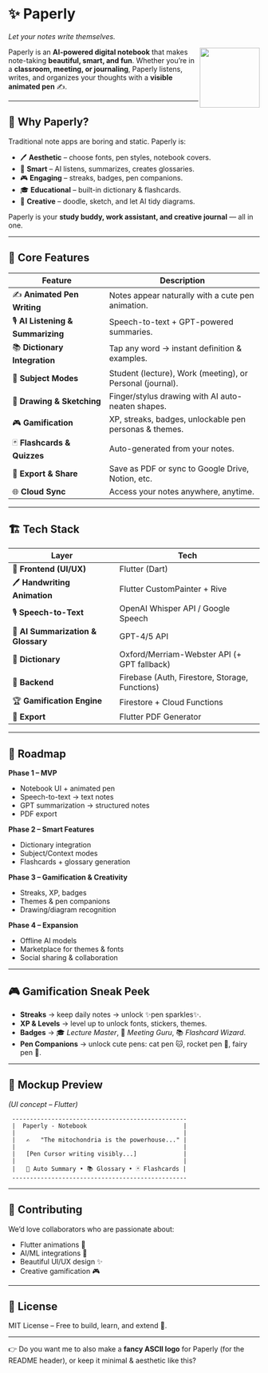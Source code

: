 # ✨ Paperly

*Let your notes write themselves.*

<img src="https://img.icons8.com/external-flat-juicy-fish/200/external-notebook-back-to-school-flat-flat-juicy-fish.png" width="120" align="right"/>

Paperly is an **AI-powered digital notebook** that makes note-taking **beautiful, smart, and fun**.
Whether you’re in a **classroom, meeting, or journaling**, Paperly listens, writes, and organizes your thoughts with a **visible animated pen** ✍️.

---

## 🌸 Why Paperly?

Traditional note apps are boring and static. Paperly is:

* 🖊️ **Aesthetic** – choose fonts, pen styles, notebook covers.
* 🧠 **Smart** – AI listens, summarizes, creates glossaries.
* 🎮 **Engaging** – streaks, badges, pen companions.
* 🎓 **Educational** – built-in dictionary & flashcards.
* 🎨 **Creative** – doodle, sketch, and let AI tidy diagrams.

Paperly is your **study buddy, work assistant, and creative journal** — all in one.

---

## 📲 Core Features

| Feature                            | Description                                               |
| ---------------------------------- | --------------------------------------------------------- |
| ✍️ **Animated Pen Writing**        | Notes appear naturally with a cute pen animation.         |
| 🎙️ **AI Listening & Summarizing** | Speech-to-text + GPT-powered summaries.                   |
| 📚 **Dictionary Integration**      | Tap any word → instant definition & examples.             |
| 🧩 **Subject Modes**               | Student (lecture), Work (meeting), or Personal (journal). |
| 🎨 **Drawing & Sketching**         | Finger/stylus drawing with AI auto-neaten shapes.         |
| 🎮 **Gamification**                | XP, streaks, badges, unlockable pen personas & themes.    |
| 🃏 **Flashcards & Quizzes**        | Auto-generated from your notes.                           |
| 📑 **Export & Share**              | Save as PDF or sync to Google Drive, Notion, etc.         |
| 🌐 **Cloud Sync**                  | Access your notes anywhere, anytime.                      |

---

## 🏗️ Tech Stack

| Layer                              | Tech                                           |
| ---------------------------------- | ---------------------------------------------- |
| 🎨 **Frontend (UI/UX)**            | Flutter (Dart)                                 |
| 🖊️ **Handwriting Animation**      | Flutter CustomPainter + Rive                   |
| 🎙️ **Speech-to-Text**             | OpenAI Whisper API / Google Speech             |
| 🤖 **AI Summarization & Glossary** | GPT-4/5 API                                    |
| 📖 **Dictionary**                  | Oxford/Merriam-Webster API (+ GPT fallback)    |
| 🔐 **Backend**                     | Firebase (Auth, Firestore, Storage, Functions) |
| 🏆 **Gamification Engine**         | Firestore + Cloud Functions                    |
| 📑 **Export**                      | Flutter PDF Generator                          |

---

## 🌟 Roadmap

**Phase 1 – MVP**

* Notebook UI + animated pen
* Speech-to-text → text notes
* GPT summarization → structured notes
* PDF export

**Phase 2 – Smart Features**

* Dictionary integration
* Subject/Context modes
* Flashcards + glossary generation

**Phase 3 – Gamification & Creativity**

* Streaks, XP, badges
* Themes & pen companions
* Drawing/diagram recognition

**Phase 4 – Expansion**

* Offline AI models
* Marketplace for themes & fonts
* Social sharing & collaboration

---

## 🎮 Gamification Sneak Peek

* **Streaks** → keep daily notes → unlock ✨pen sparkles✨.
* **XP & Levels** → level up to unlock fonts, stickers, themes.
* **Badges** → 🎓 *Lecture Master*, 💼 *Meeting Guru*, 📚 *Flashcard Wizard*.
* **Pen Companions** → unlock cute pens: cat pen 🐱, rocket pen 🚀, fairy pen 🧚.

---

## 📸 Mockup Preview

*(UI concept – Flutter)*

```
 -------------------------------------------------
 |  Paperly - Notebook                           |
 |                                               |
 |   ✍️   "The mitochondria is the powerhouse..." |
 |                                               |
 |   [Pen Cursor writing visibly...]             |
 |                                               |
 |   📑 Auto Summary • 📚 Glossary • 🃏 Flashcards |
 -------------------------------------------------
```

---

## 🤝 Contributing

We’d love collaborators who are passionate about:

* Flutter animations 🎨
* AI/ML integrations 🧠
* Beautiful UI/UX design ✨
* Creative gamification 🎮

---

## 📜 License

MIT License – Free to build, learn, and extend 🚀.

---

👉 Do you want me to also make a **fancy ASCII logo** for Paperly (for the README header), or keep it minimal & aesthetic like this?
